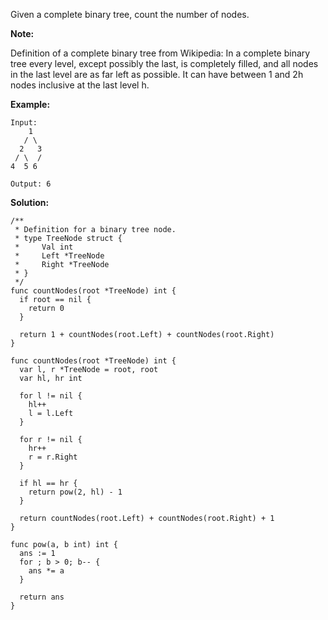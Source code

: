 Given a complete binary tree, count the number of nodes.

**Note:**

Definition of a complete binary tree from Wikipedia:
In a complete binary tree every level, except possibly the last, is completely filled, and all nodes in the last level are as far left as possible. It can have between 1 and 2h nodes inclusive at the last level h.

**Example:**
```
Input: 
    1
   / \
  2   3
 / \  /
4  5 6

Output: 6
```

**Solution:**

```golang
/**
 * Definition for a binary tree node.
 * type TreeNode struct {
 *     Val int
 *     Left *TreeNode
 *     Right *TreeNode
 * }
 */
func countNodes(root *TreeNode) int {
  if root == nil {
    return 0
  }

  return 1 + countNodes(root.Left) + countNodes(root.Right)
}
```

```golang
func countNodes(root *TreeNode) int {
  var l, r *TreeNode = root, root
  var hl, hr int

  for l != nil {
    hl++
    l = l.Left
  }

  for r != nil {
    hr++
    r = r.Right
  }

  if hl == hr {
    return pow(2, hl) - 1
  }

  return countNodes(root.Left) + countNodes(root.Right) + 1
}

func pow(a, b int) int {
  ans := 1
  for ; b > 0; b-- {
    ans *= a
  }

  return ans
}
```
